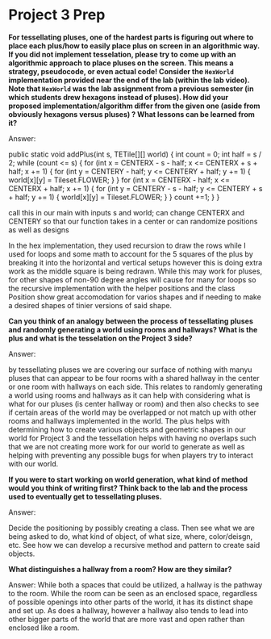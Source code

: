 # Project 3 Prep

**For tessellating pluses, one of the hardest parts is figuring out where to place each plus/how to easily place plus on screen in an algorithmic way.
If you did not implement tesselation, please try to come up with an algorithmic approach to place pluses on the screen. This means a strategy, pseudocode, or even actual code! 
Consider the `HexWorld` implementation provided near the end of the lab (within the lab video). Note that `HexWorld` was the lab assignment from a previous semester (in which students drew hexagons instead of pluses). 
How did your proposed implementation/algorithm differ from the given one (aside from obviously hexagons versus pluses) ? What lessons can be learned from it?**

Answer:

public static void addPlus(int s, TETile[][] world) {
int count = 0;
int half = s / 2;
while (count <= s) {
for (int x = CENTERX - s - half; x <= CENTERX + s + half; x += 1) {
for (int y = CENTERY - half; y <= CENTERY + half; y += 1) {
world[x][y] = Tileset.FLOWER;
} }
for (int x = CENTERX - half; x <= CENTERX + half; x += 1) {
for (int y = CENTERY - s - half; y <= CENTERY + s + half; y += 1) {
world[x][y] = Tileset.FLOWER;
} }
count +=1;
} }

call this in our main with inputs s and world; can change CENTERX and CENTERY so that our function takes in a center or can randomize positions as well as designs



In the hex implementation, they used recursion to draw the rows while I used for loops and some math to account for the 
5 squares of the plus by breaking it into the horizontal and vertical setups however this is doing extra work as the 
middle square is being redrawn. While this may work for pluses, for other shapes of non-90 degree angles will cause for
many for loops so the recursive implementation with the helper positions and the class Position show great accomodation 
for varios shapes and if needing to make a desired shapes of tinier versions of said shape.











**Can you think of an analogy between the process of tessellating pluses and randomly generating a world using rooms and hallways?
What is the plus and what is the tesselation on the Project 3 side?**

Answer:

by tessellating pluses we are covering our surface of nothing with manyu pluses that can appear to be four rooms with 
a shared hallway in the center or one room with hallways on each side. This relates to randomly generating a world 
using rooms and hallways as it can help with considering what is what for our pluses (is center hallway or room) and 
then also checks to see if certain areas of the world may be overlapped or not match up with other rooms and hallways 
implemented in the world. The plus helps with determining how to create various objects and geometric shapes in our world
for Project 3 and the tessellation helps with having no overlaps such that we are not creating more work for our world
to generate as well as helping with preventing any possible bugs for when players try to interact with our world.












**If you were to start working on world generation, what kind of method would you think of writing first? 
Think back to the lab and the process used to eventually get to tessellating pluses.**

Answer:

Decide the positioning by possibly creating a class. Then see what we are being asked to do, what kind of object,
of what size, where, color/deisgn, etc. See how we can develop a recursive method and pattern to create said objects.









**What distinguishes a hallway from a room? How are they similar?**

Answer:
While both a spaces that could be utilized, a hallway is the pathway to the room. While the room can be seen
as an enclosed space, regardless of possible openings into other parts of the world, it has its distinct shape
and set up. As does a hallway, however a hallway also tends to lead into other bigger parts of the world that are more
vast and open rather than enclosed like a room.
